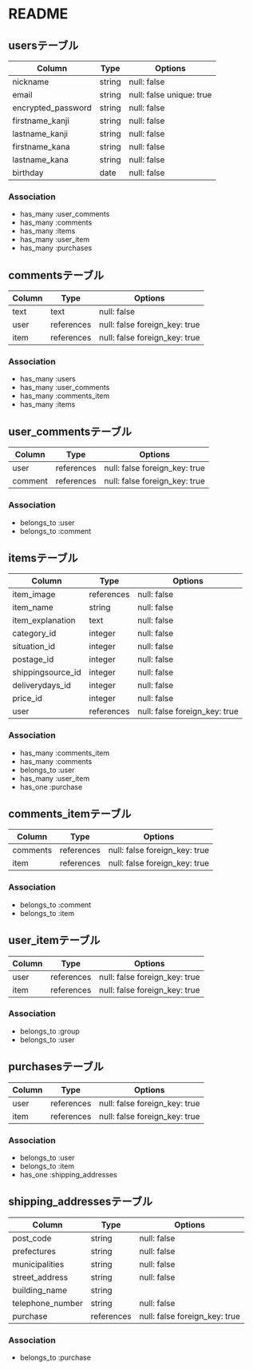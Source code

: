 # README

## usersテーブル

| Column             | Type       | Options                       |
| ------             | ---------- | ------------------------------|
|nickname            | string     | null: false                   |
| email              | string     | null: false   unique: true    |
|encrypted_password  | string     | null: false                   |
|firstname_kanji     | string     | null: false                   |
|lastname_kanji      | string     | null: false                   |
|firstname_kana      | string     | null: false                   |
|lastname_kana       | string     | null: false                   |
| birthday           | date       | null: false                   |

### Association
- has_many :user_comments
- has_many :comments
- has_many :items
- has_many :user_item
- has_many :purchases

## commentsテーブル

| Column| Type       | Options                        |
| ------| ---------- | ------------------------------ |
|  text | text       | null: false                    |
| user  |references  | null: false  foreign_key: true |
| item  |references  | null: false  foreign_key: true |

### Association
- has_many :users
- has_many :user_comments
- has_many :comments_item
- has_many :items

## user_commentsテーブル

| Column| Type       | Options                        |
| ------| ---------- | ------------------------------ |
| user  |references  | null: false  foreign_key: true |
|comment|references  | null: false  foreign_key: true |

### Association
- belongs_to :user
- belongs_to :comment

## itemsテーブル

| Column            | Type       | Options                        |
| ------            | ---------- | ------------------------------ |
|item_image         | references | null: false                    |
|item_name          | string     | null: false                    |
|item_explanation   | text       | null: false                    |
|category_id        | integer    | null: false                    |
|situation_id       | integer    | null: false                    |
|postage_id         | integer    | null: false                    |
|shippingsource_id  | integer    | null: false                    |
|deliverydays_id    | integer    | null: false                    |
|price_id           | integer    | null: false                    |
|user               | references | null: false  foreign_key: true |


### Association
- has_many :comments_item
- has_many :comments
- belongs_to :user
- has_many :user_item
- has_one  :purchase

## comments_itemテーブル
| Column | Type       | Options                        |
| ------ | ---------- | ------------------------------ |
|comments| references | null: false  foreign_key: true |
|item    | references | null: false  foreign_key: true |

### Association
- belongs_to :comment
- belongs_to :item

## user_itemテーブル
| Column    | Type       | Options                        |
| ------    | ---------- | ------------------------------ |
|user       |references  | null: false  foreign_key: true |
|item       |references  | null: false foreign_key: true |

### Association
- belongs_to :group
- belongs_to :user

## purchasesテーブル
| Column  | Type       | Options                        |
| ------  | ---------- | ------------------------------ |
|user     | references | null: false  foreign_key: true |
|item     | references | null: false  foreign_key: true |

### Association
- belongs_to :user
- belongs_to :item
- has_one    :shipping_addresses

## shipping_addressesテーブル
| Column          | Type       | Options                        |
| ------          | ---------- | ------------------------------ |
|post_code        | string     | null: false                    |
|prefectures      | string     | null: false                    |
|municipalities   | string     | null: false                    |
|street_address   | string     | null: false                    |
|building_name    | string     |                                |
|telephone_number | string     | null: false                    |
|purchase         | references | null: false  foreign_key: true |

### Association
- belongs_to :purchase
